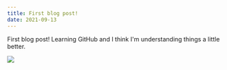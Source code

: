 ```yaml
---
title: First blog post!
date: 2021-09-13
---
```

First blog post! Learning GitHub and I think I'm understanding things a little better.

![](https://i.imgur.com/Wr0mwBJ.jpg)

